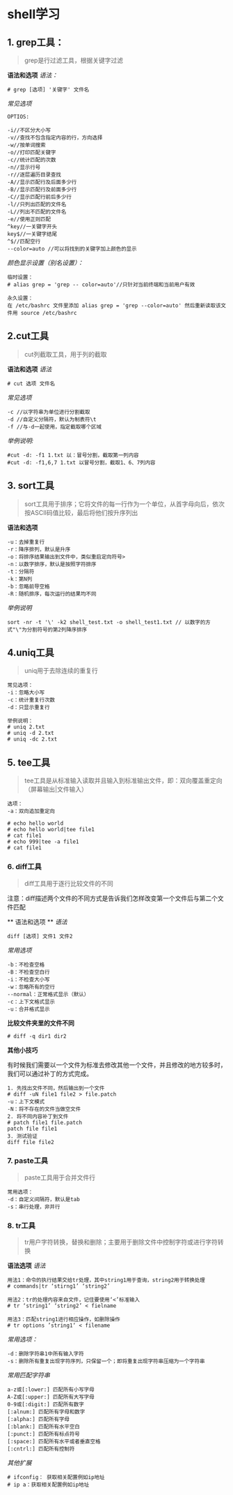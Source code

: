 # shell学习

## 1. grep工具：
> grep是行过滤工具，根据关键字过滤  

**语法和选项**
*语法：*
```
# grep [选项] '关键字' 文件名
```
*常见选项*

```
OPTIOS:

-i//不区分大小写
-v//查找不包含指定内容的行，方向选择
-w//按单词搜索
-o//打印匹配关键字
-c//统计匹配的次数
-n//显示行号
-r//逐层遍历目录查找
-A//显示匹配行及后面多少行
-B//显示匹配行及前面多少行
-C//显示匹配行前后多少行
-l//只列出匹配的文件名
-L//列出不匹配的文件名
-e//使用正则匹配
^key//一关键字开头
key$//一关键字结尾
^$//匹配空行
--color=auto //可以将找到的关键字加上颜色的显示
```

*颜色显示设置（别名设置）：*
```
临时设置：
# alias grep = 'grep -- color=auto'//只针对当前终端和当前用户有效

永久设置：
在 /etc/bashrc 文件里添加 alias grep = 'grep --color=auto' 然后重新读取该文件用 source /etc/bashrc

```

## 2.cut工具

>cut列截取工具，用于列的截取  

**语法和选项**
*语法*
```
# cut 选项 文件名
```

*常见选项*
```
-c //以字符串为单位进行分割截取
-d //自定义分隔符，默认为制表符\t
-f //与-d一起使用，指定截取哪个区域
```

*举例说明:*
```
#cut -d: -f1 1.txt 以：冒号分割，截取第一列内容
#cut -d: -f1,6,7 1.txt 以冒号分割，截取1、6、7列内容
```

## 3. sort工具
> sort工具用于排序；它将文件的每一行作为一个单位，从首字母向后，依次按ASCII码值比较，最后将他们按升序列出   

**语法和选项**
```
-u：去掉重复行
-r：降序排列，默认是升序
-o：将排序结果输出到文件中，类似重启定向符号>
-n：以数字排序，默认是按照字符排序
-t：分隔符
-k：第N列
-b：忽略前导空格
-R：随机排序，每次运行的结果均不同
```
*举例说明*

```
sort -nr -t '\' -k2 shell_test.txt -o shell_test1.txt // 以数字的方式"\"为分割符号的第2列降序排序
```

## 4.uniq工具
> uniq用于去除连续的重复行 
```
常见选项：
-i：忽略大小写
-c：统计重复行次数
-d：只显示重复行

举例说明：
# uniq 2.txt
# uniq -d 2.txt
# uniq -dc 2.txt

```

## 5. tee工具
> tee工具是从标准输入读取并且输入到标准输出文件，即：双向覆盖重定向（屏幕输出|文件输入）  

```
选项：
-a：双向追加重定向

# echo hello world
# echo hello world|tee file1
# cat file1
# echo 999|tee -a file1
# cat file1
```
### 6. diff工具
> diff工具用于逐行比较文件的不同  

注意：diff描述两个文件的不同方式是告诉我们怎样改变第一个文件后与第二个文件匹配 

** 语法和选项 **
*语法*
```
diff [选项] 文件1 文件2
```
*常用选项*
```
-b：不检查空格
-B：不检查空白行
-i：不检查大小写
-w：忽略所有的空行
--normal：正常格式显示（默认）
-c：上下文格式显示
-u：合并格式显示
```
**比较文件夹里的文件不同**
```
# diff -q dir1 dir2 

```

**其他小技巧**

有时候我们需要以一个文件为标准去修改其他一个文件，并且修改的地方较多时，我们可以通过补丁的方式完成。

```
1. 先找出文件不同，然后输出到一个文件
# diff -uN file1 file2 > file.patch
-u：上下文模式
-N：将不存在的文件当做空文件
2. 将不同内容补丁到文件
# patch file1 file.patch
patch file file1
3. 测试验证
diff file file2

```
### 7. paste工具
> paste工具用于合并文件行  

```
常用选项：
-d：自定义间隔符，默认是tab
-s：串行处理，非并行
```

### 8. tr工具
> tr用户字符转换，替换和删除；主要用于删除文件中控制字符或进行字符转换  

**语法选项**
*语法*
```
用法1：命令的执行结果交给tr处理，其中string1用于查询，string2用于转换处理
# commands|tr ‘stirng1’ ‘string2’

用法2：tr的处理内容来自文件，记住要使用‘<’标准输入
# tr ‘string1’ ‘string2’ < fielname

用法3：匹配string1进行相应操作，如删除操作
# tr options ’string1‘ < filename
```

*常用选项：*
```
-d：删除字符串1中所有输入字符
-s：删除所有重复出现字符序列，只保留一个；即将重复出现字符串压缩为一个字符串
```

*常用匹配字符串*
```
a-z或[:lower:] 匹配所有小写字母
A-Z或[:upper:] 匹配所有大写字母
0-9或[:digit:] 匹配所有数字
[:alnum:] 匹配所有字母和数字
[:alpha:] 匹配所有字母
[:blank:] 匹配所有水平空白
[:punct:] 匹配所有标点符号
[:space:] 匹配所有水平或者垂直空格
[:cntrl:] 匹配所有控制符

```

*其他扩展*
```
# ifconfig： 获取相关配置例如ip地址
# ip a：获取相关配置例如ip地址
```

